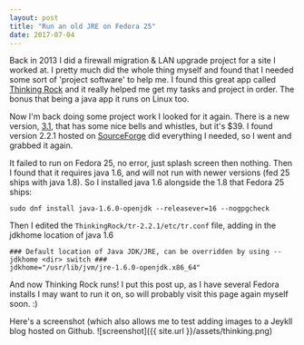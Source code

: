 ```yaml
---
layout: post
title: "Run an old JRE on Fedora 25"
date: 2017-07-04
---
```

Back in 2013 I did a firewall migration & LAN upgrade project for a site I worked at. I pretty much did the whole thing myself and found that I needed some sort of 'project software' to help me. I found this great app called <a href='https://sourceforge.net/projects/thinkingrock/?source=navbar'>Thinking Rock</a> and it really helped me get my tasks and project in order. The bonus that being a java app it runs on Linux too. 

Now I'm back doing some project work I looked for it again. There is a new version, <a href='https://www.trgtd.com.au/'>3.1</a>, that has some nice bells and whistles, but it's $39. I found version 2.2.1 hosted on <a href='https://sourceforge.net/projects/thinkingrock/?source=navbar'>SourceForge</a> did everything I needed, so I went and grabbed it again. 

It failed to run on Fedora 25, no error, just splash screen then nothing. Then I found that it requires java 1.6, and will not run with newer versions (fed 25 ships with java 1.8). So I installed java 1.6 alongside the 1.8 that Fedora 25 ships: 

```
sudo dnf install java-1.6.0-openjdk --releasever=16 --nogpgcheck
```

Then I edited the ```ThinkingRock/tr-2.2.1/etc/tr.conf``` file, adding in the jdkhome location of java 1.6

```
### Default location of Java JDK/JRE, can be overridden by using --jdkhome <dir> switch ###
jdkhome="/usr/lib/jvm/jre-1.6.0-openjdk.x86_64"
```

And now Thinking Rock runs! I put this post up, as I have several Fedora installs I may want to run it on, so will probably visit this page again myself soon. :) 

Here's a screenshot (which also allows me to test adding images to a Jeykll blog hosted on Github. 
![screenshot]({{ site.url }}/assets/thinking.png)
